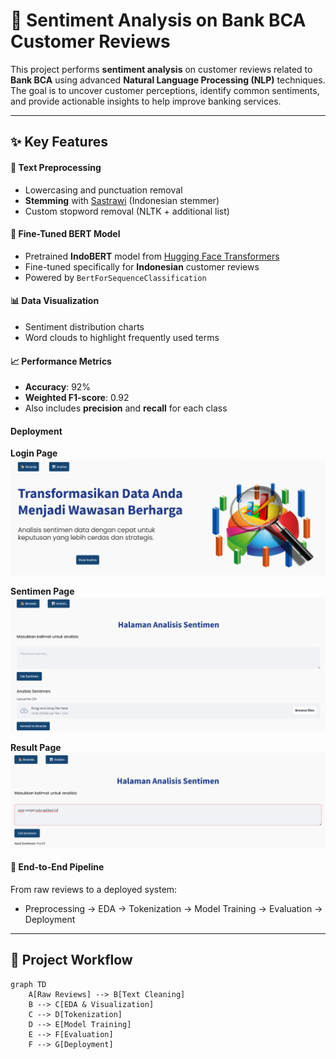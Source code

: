 # 💬 Sentiment Analysis on Bank BCA Customer Reviews

This project performs **sentiment analysis** on customer reviews related to **Bank BCA** using advanced **Natural Language Processing (NLP)** techniques. The goal is to uncover customer perceptions, identify common sentiments, and provide actionable insights to help improve banking services.

---

## ✨ Key Features

#### 📝 Text Preprocessing
- Lowercasing and punctuation removal  
- **Stemming** with [Sastrawi](https://github.com/sastrawi/sastrawi) (Indonesian stemmer)  
- Custom stopword removal (NLTK + additional list)

####  🤖 Fine-Tuned BERT Model
- Pretrained **IndoBERT** model from [Hugging Face Transformers](https://huggingface.co/)  
- Fine-tuned specifically for **Indonesian** customer reviews  
- Powered by `BertForSequenceClassification`

####  📊 Data Visualization
- Sentiment distribution charts  
- Word clouds to highlight frequently used terms

####  📈 Performance Metrics
- **Accuracy**: 92%  
- **Weighted F1-score**: 0.92  
- Also includes **precision** and **recall** for each class

####  Deployment

**Login Page**  
![Login Page](https://github.com/chellecia/BCA-Customer-Review-Analysis/blob/main/Login%20Page.png)

**Sentimen Page**  
![Sentimen Page](https://github.com/chellecia/BCA-Customer-Review-Analysis/blob/main/Sentiment%20Page.png)

**Result Page**  
![Result Page](https://github.com/chellecia/BCA-Customer-Review-Analysis/blob/main/Hasil%20Sentiment.png)


####  🚀 End-to-End Pipeline
From raw reviews to a deployed system:
- Preprocessing → EDA → Tokenization → Model Training → Evaluation → Deployment

---

## 📂 Project Workflow  
```mermaid
graph TD
    A[Raw Reviews] --> B[Text Cleaning]
    B --> C[EDA & Visualization]
    C --> D[Tokenization]
    D --> E[Model Training]
    E --> F[Evaluation]
    F --> G[Deployment]



 
